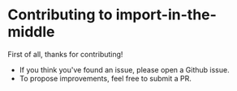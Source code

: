 # Contributing to import-in-the-middle

First of all, thanks for contributing!

* If you think you've found an issue, please open a Github issue.
* To propose improvements, feel free to submit a PR.
